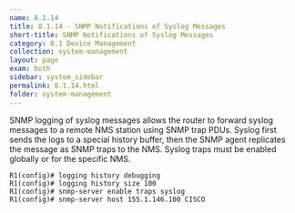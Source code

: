 ```yaml
---
name: 8.1.14
title: 8.1.14 - SNMP Notifications of Syslog Messages
short-title: SNMP Notifications of Syslog Messages
category: 8.1 Device Management
collection: system-management
layout: page
exam: both
sidebar: system_sidebar
permalink: 8.1.14.html
folder: system-management
---
```

SNMP logging of syslog messages allows the router to forward syslog messages to a remote NMS station using SNMP trap PDUs. Syslog first sends the logs to a special history buffer, then the SNMP agent replicates the message as SNMP traps to the NMS. Syslog traps must be enabled globally or for the specific NMS.
```
R1(config)# logging history debugging
R1(config)# logging history size 100
R1(config)# snmp-server enable traps syslog
R1(config)# snmp-server host 155.1.146.100 CISCO
```
